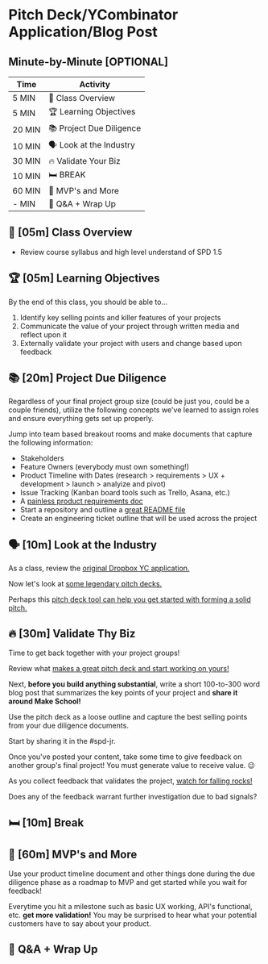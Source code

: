 # Pitch Deck/YCombinator Application/Blog Post 

## Minute-by-Minute [OPTIONAL]

|**Time**  | **Activity**              |
 --------- | ------------------------- |
| 5 MIN     | 🔭 Class Overview            |
| 5 MIN     | 🏆 Learning Objectives    |
| 20 MIN    | 📚 Project Due Diligence   |
| 10 MIN    | 🗣️ Look at the Industry   |
| 30 MIN    | 🔥 Validate Your Biz   |
| 10 MIN    | 🛏️ BREAK                     |
| 60 MIN    | 🚜 MVP's and More     |
| - MIN     | 💪 Q&A + Wrap Up       |

## 🔭 [05m] Class Overview
- Review course syllabus and high level understand of SPD 1.5

## 🏆 [05m] Learning Objectives

By the end of this class, you should be able to...

1. Identify key selling points and killer features of your projects
2. Communicate the value of your project through written media and reflect upon it
3. Externally validate your project with users and change based upon feedback

## 📚 [20m] Project Due Diligence

Regardless of your final project group size (could be just you, could be a couple friends), utilize the following concepts we've learned to assign roles and ensure everything gets set up properly.

Jump into team based breakout rooms and make documents that capture the following information:
- Stakeholders
- Feature Owners (everybody must own something!)
- Product Timeline with Dates (research > requirements > UX + development > launch > analyize and pivot)  
- Issue Tracking (Kanban board tools such as Trello, Asana, etc.)
- A [painless product requirements doc](https://www.uxpin.com/studio/blog/write-good-product-requirements-document/)
- Start a repository and outline a [great README file](https://github.com/Make-School-Courses/SPD-1.5-Engineering-Careers-2/blob/master/Lessons/04-README-Please.md)
- Create an engineering ticket outline that will be used across the project


## 🗣️ [10m] Look at the Industry

As a class, review the [original Dropbox YC application.](https://www.ycombinator.com/apply/dropbox)

Now let's look at [some legendary pitch decks.](https://piktochart.com/blog/startup-pitch-decks-what-you-can-learn/#Facebook)

Perhaps this [pitch deck tool can help you get started with forming a solid pitch.](https://create.piktochart.com/presentation/editor/2163)

## 🔥 [30m] Validate Thy Biz

Time to get back together with your project groups!

Review what [makes a great pitch deck and start working on yours!](https://www.cooleygo.com/7-tips-building-perfect-pitch-deck/)

Next, **before you build anything substantial**, write a short 100-to-300 word blog post that summarizes the key points of your project and **share it around Make School!**

Use the pitch deck as a loose outline and capture the best selling points from your due diligence documents.

Start by sharing it in the #spd-jr.

Once you've posted your content, take some time to give feedback on another group's final project! You must generate value to receive value. 😉

As you collect feedback that validates the project, [watch for falling rocks!](https://docs.google.com/presentation/d/1ERErlV1z4AhkvWi6vvFYaaZ3YKAzS2WphQDRR0dQgR0/edit#slide=id.g56528dfe23_0_125)

Does any of the feedback warrant further investigation due to bad signals?

## 🛏️ [10m] Break

## 🚜 [60m] MVP's and More 

Use your product timeline document and other things done during the due diligence phase as a roadmap to MVP and get started while you wait for feedback!

Everytime you hit a milestone such as basic UX working, API's functional, etc. **get more validation!** You may be surprised to hear what your potential customers have to say about your product.



## 💪 Q&A + Wrap Up 


